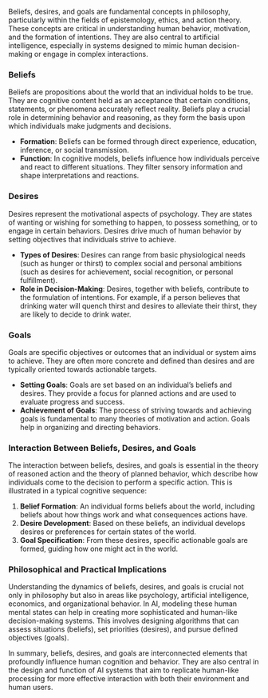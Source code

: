 Beliefs, desires, and goals are fundamental concepts in philosophy, particularly within the fields of epistemology, ethics, and action theory. These concepts are critical in understanding human behavior, motivation, and the formation of intentions. They are also central to artificial intelligence, especially in systems designed to mimic human decision-making or engage in complex interactions.

### Beliefs

Beliefs are propositions about the world that an individual holds to be true. They are cognitive content held as an acceptance that certain conditions, statements, or phenomena accurately reflect reality. Beliefs play a crucial role in determining behavior and reasoning, as they form the basis upon which individuals make judgments and decisions.

- **Formation**: Beliefs can be formed through direct experience, education, inference, or social transmission.
- **Function**: In cognitive models, beliefs influence how individuals perceive and react to different situations. They filter sensory information and shape interpretations and reactions.

### Desires

Desires represent the motivational aspects of psychology. They are states of wanting or wishing for something to happen, to possess something, or to engage in certain behaviors. Desires drive much of human behavior by setting objectives that individuals strive to achieve.

- **Types of Desires**: Desires can range from basic physiological needs (such as hunger or thirst) to complex social and personal ambitions (such as desires for achievement, social recognition, or personal fulfillment).
- **Role in Decision-Making**: Desires, together with beliefs, contribute to the formulation of intentions. For example, if a person believes that drinking water will quench thirst and desires to alleviate their thirst, they are likely to decide to drink water.

### Goals

Goals are specific objectives or outcomes that an individual or system aims to achieve. They are often more concrete and defined than desires and are typically oriented towards actionable targets.

- **Setting Goals**: Goals are set based on an individual’s beliefs and desires. They provide a focus for planned actions and are used to evaluate progress and success.
- **Achievement of Goals**: The process of striving towards and achieving goals is fundamental to many theories of motivation and action. Goals help in organizing and directing behaviors.

### Interaction Between Beliefs, Desires, and Goals

The interaction between beliefs, desires, and goals is essential in the theory of reasoned action and the theory of planned behavior, which describe how individuals come to the decision to perform a specific action. This is illustrated in a typical cognitive sequence:

1. **Belief Formation**: An individual forms beliefs about the world, including beliefs about how things work and what consequences actions have.
2. **Desire Development**: Based on these beliefs, an individual develops desires or preferences for certain states of the world.
3. **Goal Specification**: From these desires, specific actionable goals are formed, guiding how one might act in the world.

### Philosophical and Practical Implications

Understanding the dynamics of beliefs, desires, and goals is crucial not only in philosophy but also in areas like psychology, artificial intelligence, economics, and organizational behavior. In AI, modeling these human mental states can help in creating more sophisticated and human-like decision-making systems. This involves designing algorithms that can assess situations (beliefs), set priorities (desires), and pursue defined objectives (goals).

In summary, beliefs, desires, and goals are interconnected elements that profoundly influence human cognition and behavior. They are also central in the design and function of AI systems that aim to replicate human-like processing for more effective interaction with both their environment and human users.